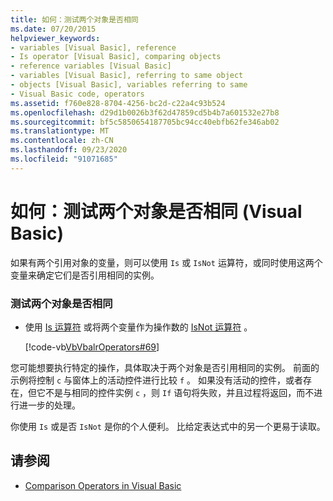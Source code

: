 ```yaml
---
title: 如何：测试两个对象是否相同
ms.date: 07/20/2015
helpviewer_keywords:
- variables [Visual Basic], reference
- Is operator [Visual Basic], comparing objects
- reference variables [Visual Basic]
- variables [Visual Basic], referring to same object
- objects [Visual Basic], variables referring to same
- Visual Basic code, operators
ms.assetid: f760e828-8704-4256-bc2d-c22a4c93b524
ms.openlocfilehash: d29d1b0026b3f62d47859cd5b4b7a601532e27b8
ms.sourcegitcommit: bf5c5850654187705bc94cc40ebfb62fe346ab02
ms.translationtype: MT
ms.contentlocale: zh-CN
ms.lasthandoff: 09/23/2020
ms.locfileid: "91071685"
---
```

# <a name="how-to-test-whether-two-objects-are-the-same-visual-basic"></a>如何：测试两个对象是否相同 (Visual Basic)

如果有两个引用对象的变量，则可以使用 `Is` 或 `IsNot` 运算符，或同时使用这两个变量来确定它们是否引用相同的实例。  
  
### <a name="to-test-whether-two-objects-are-the-same"></a>测试两个对象是否相同  
  
- 使用 [Is 运算符](../../../language-reference/operators/is-operator.md) 或将两个变量作为操作数的 [IsNot 运算符](../../../language-reference/operators/isnot-operator.md) 。  
  
     [!code-vb[VbVbalrOperators#69](~/samples/snippets/visualbasic/VS_Snippets_VBCSharp/VbVbalrOperators/VB/Class1.vb#69)]  
  
 您可能想要执行特定的操作，具体取决于两个对象是否引用相同的实例。 前面的示例将控制 `c` 与窗体上的活动控件进行比较 `f` 。 如果没有活动的控件，或者存在，但它不是与相同的控件实例 `c` ，则 `If` 语句将失败，并且过程将返回，而不进行进一步的处理。  
  
 你使用 `Is` 或是否 `IsNot` 是你的个人便利。 比给定表达式中的另一个更易于读取。  
  
## <a name="see-also"></a>请参阅

- [Comparison Operators in Visual Basic](comparison-operators.md)
